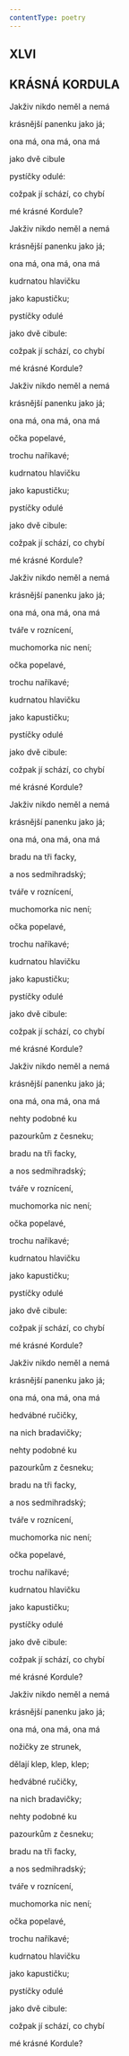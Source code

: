 ```yaml
---
contentType: poetry
---
```


<section>

## XLVI  

## KRÁSNÁ KORDULA

Jakživ nikdo neměl a nemá  

krásnější panenku jako já;

ona má, ona má, ona má

jako dvě cibule

pystíčky odulé:

cožpak jí schází, co chybí

mé krásné Kordule?

</section>

<section>

Jakživ nikdo neměl a nemá

krásnější panenku jako já;

ona má, ona má, ona má

kudrnatou hlavičku

jako kapustičku;

pystíčky odulé

jako dvě cibule:

cožpak jí schází, co chybí

mé krásné Kordule?

</section>

<section>

Jakživ nikdo neměl a nemá

krásnější panenku jako já;

ona má, ona má, ona má

očka popelavé,

trochu naříkavé;

kudrnatou hlavičku

jako kapustičku;

pystíčky odulé

jako dvě cibule:

cožpak jí schází, co chybí

mé krásné Kordule?

</section>

<section>

Jakživ nikdo neměl a nemá

krásnější panenku jako já;

ona má, ona má, ona má

tváře v roznícení,

muchomorka nic není;

očka popelavé,

trochu naříkavé;

kudrnatou hlavičku

jako kapustičku;

pystíčky odulé

jako dvě cibule:

cožpak jí schází, co chybí

mé krásné Kordule?

</section>

<section>

Jakživ nikdo neměl a nemá

krásnější panenku jako já;

ona má, ona má, ona má

bradu na tři facky,

a nos sedmihradský;

tváře v roznícení,

muchomorka nic není;

očka popelavé,

trochu naříkavé;

kudrnatou hlavičku

jako kapustičku;

pystíčky odulé

jako dvě cibule:

cožpak jí schází, co chybí

mé krásné Kordule?

</section>

<section>

Jakživ nikdo neměl a nemá

krásnější panenku jako já;

ona má, ona má, ona má

nehty podobné ku

pazourkům z česneku;

bradu na tři facky,

a nos sedmihradský;

tváře v roznícení,

muchomorka nic není;

očka popelavé,

trochu naříkavé;

kudrnatou hlavičku

jako kapustičku;

pystíčky odulé

jako dvě cibule:

cožpak jí schází, co chybí

mé krásné Kordule?

</section>

<section>

Jakživ nikdo neměl a nemá

krásnější panenku jako já;

ona má, ona má, ona má

hedvábné ručičky,

na nich bradavičky;

nehty podobné ku

pazourkům z česneku;

bradu na tři facky,

a nos sedmihradský;

tváře v roznícení,

muchomorka nic není;

očka popelavé,

trochu naříkavé;

kudrnatou hlavičku

jako kapustičku;

pystíčky odulé

jako dvě cibule:

cožpak jí schází, co chybí

mé krásné Kordule?

</section>

<section>

Jakživ nikdo neměl a nemá

krásnější panenku jako já;

ona má, ona má, ona má

nožičky ze strunek,

dělají klep, klep, klep;

hedvábné ručičky,

na nich bradavičky;

nehty podobné ku

pazourkům z česneku;

bradu na tři facky,

a nos sedmihradský;

tváře v roznícení,

muchomorka nic není;

očka popelavé,

trochu naříkavé;

kudrnatou hlavičku

jako kapustičku;

pystíčky odulé

jako dvě cibule:

cožpak jí schází, co chybí

mé krásné Kordule?

</section>
